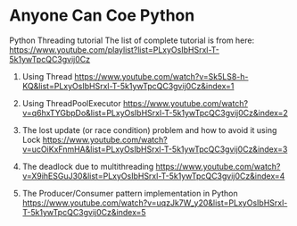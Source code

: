 # Anyone Can Coe Python
Python Threading tutorial
The list of complete tutorial is from here: https://www.youtube.com/playlist?list=PLxyOsIbHSrxl-T-5k1ywTpcQC3gvij0Cz
1. Using Thread
https://www.youtube.com/watch?v=Sk5LS8-h-KQ&list=PLxyOsIbHSrxl-T-5k1ywTpcQC3gvij0Cz&index=1

2. Using ThreadPoolExecutor
https://www.youtube.com/watch?v=q6hxTYGbpDo&list=PLxyOsIbHSrxl-T-5k1ywTpcQC3gvij0Cz&index=2

3. The lost update (or race condition) problem and how to avoid it using Lock
https://www.youtube.com/watch?v=ucOiKxFnmHA&list=PLxyOsIbHSrxl-T-5k1ywTpcQC3gvij0Cz&index=3

4. The deadlock due to multithreading
https://www.youtube.com/watch?v=X9ihESGuJ30&list=PLxyOsIbHSrxl-T-5k1ywTpcQC3gvij0Cz&index=4

5. The Producer/Consumer pattern implementation in Python
https://www.youtube.com/watch?v=uqzJk7W_y20&list=PLxyOsIbHSrxl-T-5k1ywTpcQC3gvij0Cz&index=5
